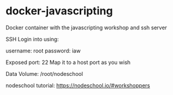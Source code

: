 # docker-javascripting
Docker container with the javascripting workshop and ssh server

SSH Login into using:

username: root
password: iaw

Exposed port: 22
Map it to a host port as you wish

Data Volume: /root/nodeschool

nodeschool tutorial: https://nodeschool.io/#workshoppers
